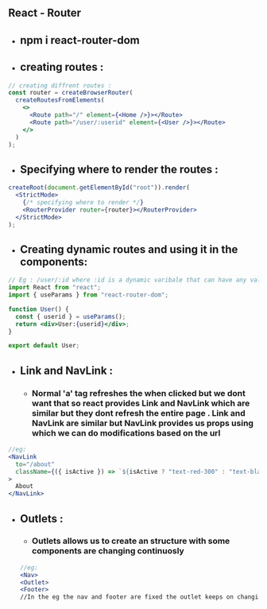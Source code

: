 ## React - Router

- ## npm i react-router-dom

- ## creating routes :

```jsx
// creating diffrent routes :
const router = createBrowserRouter(
  createRoutesFromElements(
    <>
      <Route path="/" element={<Home />}></Route>
      <Route path="/user/:userid" element={<User />}></Route>
    </>
  )
);
```

- ## Specifying where to render the routes :

```jsx
createRoot(document.getElementById("root")).render(
  <StrictMode>
    {/* specifying where to render */}
    <RouterProvider router={router}></RouterProvider>
  </StrictMode>
);
```

- ## Creating dynamic routes and using it in the components:

```jsx
// Eg : /user/:id where :id is a dynamic varibale that can have any value
import React from "react";
import { useParams } from "react-router-dom";

function User() {
  const { userid } = useParams();
  return <div>User:{userid}</div>;
}

export default User;
```

- ## Link and NavLink :
  - ### Normal 'a' tag refreshes the when clicked but we dont want that so react provides Link and NavLink which are similar but they dont refresh the entire page . Link and NavLink are similar but NavLink provides us props using which we can do modifications based on the url

```jsx
//eg:
<NavLink
  to="/about"
  className={({ isActive }) => `${isActive ? "text-red-300" : "text-black"}`}
>
  About
</NavLink>
```

- ## Outlets :
  - ### Outlets allows us to create an structure with some components are changing continuosly

  ```jsx
  //eg: 
  <Nav>
  <Outlet>
  <Footer>
  //In the eg the nav and footer are fixed the outlet keeps on changing
  ```